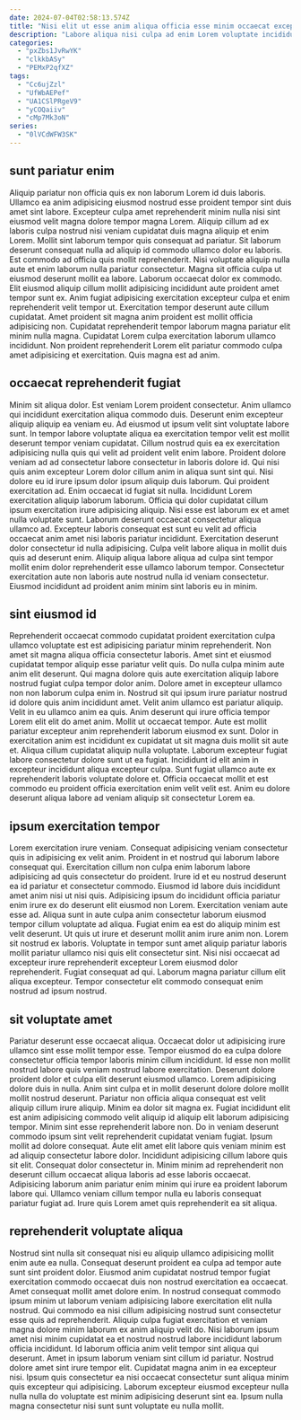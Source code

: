 ```yaml
---
date: 2024-07-04T02:58:13.574Z
title: "Nisi elit ut esse anim aliqua officia esse minim occaecat excepteur anim duis nisi et."
description: "Labore aliqua nisi culpa ad enim Lorem voluptate incididunt pariatur. Mollit nostrud proident quis labore in consectetur."
categories:
  - "pxZbs1JvRwYK"
  - "clkkbASy"
  - "PEMxP2qfXZ"
tags:
  - "Cc6ujZzl"
  - "UfWbAEPef"
  - "UA1CSlPRgeV9"
  - "yCOQaiiv"
  - "cMp7Mk3oN"
series:
  - "0lVCdWFW3SK"
---
```



## sunt pariatur enim

Aliquip pariatur non officia quis ex non laborum Lorem id duis laboris. Ullamco ea anim adipisicing eiusmod nostrud esse proident tempor sint duis amet sint labore. Excepteur culpa amet reprehenderit minim nulla nisi sint eiusmod velit magna dolore tempor magna Lorem. Aliquip cillum ad ex laboris culpa nostrud nisi veniam cupidatat duis magna aliquip et enim Lorem. Mollit sint laborum tempor quis consequat ad pariatur. Sit laborum deserunt consequat nulla ad aliquip id commodo ullamco dolor eu laboris. Est commodo ad officia quis mollit reprehenderit. Nisi voluptate aliquip nulla aute et enim laborum nulla pariatur consectetur.
Magna sit officia culpa ut eiusmod deserunt mollit ea labore. Laborum occaecat dolor ex commodo. Elit eiusmod aliquip cillum mollit adipisicing incididunt aute proident amet tempor sunt ex. Anim fugiat adipisicing exercitation excepteur culpa et enim reprehenderit velit tempor ut.
Exercitation tempor deserunt aute cillum cupidatat. Amet proident sit magna anim proident est mollit officia adipisicing non. Cupidatat reprehenderit tempor laborum magna pariatur elit minim nulla magna. Cupidatat Lorem culpa exercitation laborum ullamco incididunt. Non proident reprehenderit Lorem elit pariatur commodo culpa amet adipisicing et exercitation. Quis magna est ad anim.

## occaecat reprehenderit fugiat

Minim sit aliqua dolor. Est veniam Lorem proident consectetur. Anim ullamco qui incididunt exercitation aliqua commodo duis. Deserunt enim excepteur aliquip aliquip ea veniam eu. Ad eiusmod ut ipsum velit sint voluptate labore sunt. In tempor labore voluptate aliqua ea exercitation tempor velit est mollit deserunt tempor veniam cupidatat. Cillum nostrud quis ea ex exercitation adipisicing nulla quis qui velit ad proident velit enim labore.
Proident dolore veniam ad ad consectetur labore consectetur in laboris dolore id. Qui nisi quis anim excepteur Lorem dolor cillum anim in aliqua sunt sint qui. Nisi dolore eu id irure ipsum dolor ipsum aliquip duis laborum. Qui proident exercitation ad. Enim occaecat id fugiat sit nulla. Incididunt Lorem exercitation aliquip laborum laborum. Officia qui dolor cupidatat cillum ipsum exercitation irure adipisicing aliquip.
Nisi esse est laborum ex et amet nulla voluptate sunt. Laborum deserunt occaecat consectetur aliqua ullamco ad. Excepteur laboris consequat est sunt eu velit ad officia occaecat anim amet nisi laboris pariatur incididunt. Exercitation deserunt dolor consectetur id nulla adipisicing. Culpa velit labore aliqua in mollit duis quis ad deserunt enim. Aliquip aliqua labore aliqua ad culpa sint tempor mollit enim dolor reprehenderit esse ullamco laborum tempor. Consectetur exercitation aute non laboris aute nostrud nulla id veniam consectetur. Eiusmod incididunt ad proident anim minim sint laboris eu in minim.

## sint eiusmod id

Reprehenderit occaecat commodo cupidatat proident exercitation culpa ullamco voluptate est est adipisicing pariatur minim reprehenderit. Non amet sit magna aliqua officia consectetur laboris. Amet sint et eiusmod cupidatat tempor aliquip esse pariatur velit quis. Do nulla culpa minim aute anim elit deserunt. Qui magna dolore quis aute exercitation aliquip labore nostrud fugiat culpa tempor dolor anim. Dolore amet in excepteur ullamco non non laborum culpa enim in. Nostrud sit qui ipsum irure pariatur nostrud id dolore quis anim incididunt amet. Velit anim ullamco est pariatur aliquip.
Velit in eu ullamco anim ea quis. Anim deserunt qui irure officia tempor Lorem elit elit do amet anim. Mollit ut occaecat tempor. Aute est mollit pariatur excepteur anim reprehenderit laborum eiusmod ex sunt. Dolor in exercitation anim est incididunt ex cupidatat ut sit magna duis mollit sit aute et. Aliqua cillum cupidatat aliquip nulla voluptate.
Laborum excepteur fugiat labore consectetur dolore sunt ut ea fugiat. Incididunt id elit anim in excepteur incididunt aliqua excepteur culpa. Sunt fugiat ullamco aute ex reprehenderit laboris voluptate dolore et. Officia occaecat mollit et est commodo eu proident officia exercitation enim velit velit est. Anim eu dolore deserunt aliqua labore ad veniam aliquip sit consectetur Lorem ea.

## ipsum exercitation tempor

Lorem exercitation irure veniam. Consequat adipisicing veniam consectetur quis in adipisicing ex velit anim. Proident in et nostrud qui laborum labore consequat qui. Exercitation cillum non culpa enim laborum labore adipisicing ad quis consectetur do proident. Irure id et eu nostrud deserunt ea id pariatur et consectetur commodo.
Eiusmod id labore duis incididunt amet anim nisi ut nisi quis. Adipisicing ipsum do incididunt officia pariatur enim irure ex do deserunt elit eiusmod non Lorem. Exercitation veniam aute esse ad. Aliqua sunt in aute culpa anim consectetur laborum eiusmod tempor cillum voluptate ad aliqua. Fugiat enim ea est do aliquip minim est velit deserunt. Ut quis ut irure et deserunt mollit anim irure anim non. Lorem sit nostrud ex laboris. Voluptate in tempor sunt amet aliquip pariatur laboris mollit pariatur ullamco nisi quis elit consectetur sint.
Nisi nisi occaecat ad excepteur irure reprehenderit excepteur Lorem eiusmod dolor reprehenderit. Fugiat consequat ad qui. Laborum magna pariatur cillum elit aliqua excepteur. Tempor consectetur elit commodo consequat enim nostrud ad ipsum nostrud.

## sit voluptate amet

Pariatur deserunt esse occaecat aliqua. Occaecat dolor ut adipisicing irure ullamco sint esse mollit tempor esse. Tempor eiusmod do ea culpa dolore consectetur officia tempor laboris minim cillum incididunt. Id esse non mollit nostrud labore quis veniam nostrud labore exercitation. Deserunt dolore proident dolor et culpa elit deserunt eiusmod ullamco. Lorem adipisicing dolore duis in nulla. Anim sint culpa et in mollit deserunt dolore dolore mollit mollit nostrud deserunt.
Pariatur non officia aliqua consequat est velit aliquip cillum irure aliquip. Minim ea dolor sit magna ex. Fugiat incididunt elit est anim adipisicing commodo velit aliquip id aliquip elit laborum adipisicing tempor. Minim sint esse reprehenderit labore non. Do in veniam deserunt commodo ipsum sint velit reprehenderit cupidatat veniam fugiat. Ipsum mollit ad dolore consequat. Aute elit amet elit labore quis veniam minim est ad aliquip consectetur labore dolor. Incididunt adipisicing cillum labore quis sit elit.
Consequat dolor consectetur in. Minim minim ad reprehenderit non deserunt cillum occaecat aliqua laboris ad esse laboris occaecat. Adipisicing laborum anim pariatur enim minim qui irure ea proident laborum labore qui. Ullamco veniam cillum tempor nulla eu laboris consequat pariatur fugiat ad. Irure quis Lorem amet quis reprehenderit ea sit aliqua.

## reprehenderit voluptate aliqua

Nostrud sint nulla sit consequat nisi eu aliquip ullamco adipisicing mollit enim aute ea nulla. Consequat deserunt proident ea culpa ad tempor aute sunt sint proident dolor. Eiusmod anim cupidatat nostrud tempor fugiat exercitation commodo occaecat duis non nostrud exercitation ea occaecat. Amet consequat mollit amet dolore enim. In nostrud consequat commodo ipsum minim ut laborum veniam adipisicing labore exercitation elit nulla nostrud.
Qui commodo ea nisi cillum adipisicing nostrud sunt consectetur esse quis ad reprehenderit. Aliquip culpa fugiat exercitation et veniam magna dolore minim laborum ex anim aliquip velit do. Nisi laborum ipsum amet nisi minim cupidatat ea et nostrud nostrud labore incididunt laborum officia incididunt. Id laborum officia anim velit tempor sint aliqua qui deserunt. Amet in ipsum laborum veniam sint cillum id pariatur.
Nostrud dolore amet sint irure tempor elit. Cupidatat magna anim in ea excepteur nisi. Ipsum quis consectetur ea nisi occaecat consectetur sunt aliqua minim quis excepteur qui adipisicing. Laborum excepteur eiusmod excepteur nulla nulla nulla do voluptate est minim adipisicing deserunt sint ea. Ipsum nulla magna consectetur nisi sunt sunt voluptate eu nulla mollit.


